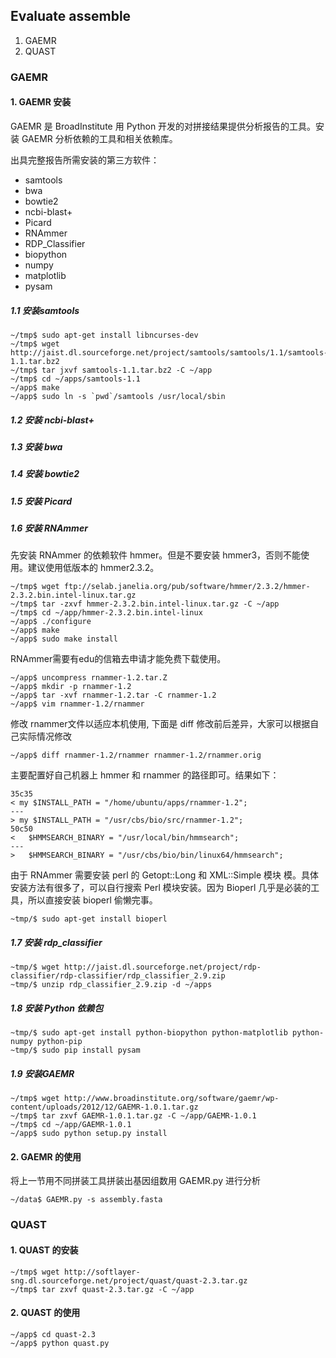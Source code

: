 ## Evaluate assemble
1. GAEMR
2. QUAST

### GAEMR

#### 1. GAEMR 安装
GAEMR 是 BroadInstitute 用 Python 开发的对拼接结果提供分析报告的工具。安装 GAEMR 分析依赖的工具和相关依赖库。

出具完整报告所需安装的第三方软件：

* samtools
* bwa
* bowtie2
* ncbi-blast+
* Picard
* RNAmmer
* RDP_Classifier
* biopython
* numpy
* matplotlib
* pysam

##### 1.1 安装samtools
```
~/tmp$ sudo apt-get install libncurses-dev
~/tmp$ wget http://jaist.dl.sourceforge.net/project/samtools/samtools/1.1/samtools-1.1.tar.bz2
~/tmp$ tar jxvf samtools-1.1.tar.bz2 -C ~/app
~/tmp$ cd ~/apps/samtools-1.1
~/app$ make
~/app$ sudo ln -s `pwd`/samtools /usr/local/sbin
```

##### 1.2 安装 ncbi-blast+

##### 1.3 安装 bwa

##### 1.4 安装 bowtie2

##### 1.5 安装 Picard

##### 1.6 安装 RNAmmer
先安装 RNAmmer 的依赖软件 hmmer。但是不要安装 hmmer3，否则不能使用。建议使用低版本的 hmmer2.3.2。
```
~/tmp$ wget ftp://selab.janelia.org/pub/software/hmmer/2.3.2/hmmer-2.3.2.bin.intel-linux.tar.gz
~/tmp$ tar -zxvf hmmer-2.3.2.bin.intel-linux.tar.gz -C ~/app
~/tmp$ cd ~/app/hmmer-2.3.2.bin.intel-linux
~/app$ ./configure
~/app$ make
~/app$ sudo make install
```

RNAmmer需要有edu的信箱去申请才能免费下载使用。
```
~/app$ uncompress rnammer-1.2.tar.Z
~/app$ mkdir -p rnammer-1.2
~/app$ tar -xvf rnammer-1.2.tar -C rnammer-1.2
~/app$ vim rnammer-1.2/rnammer
```

修改 rnammer文件以适应本机使用, 下面是 diff 修改前后差异，大家可以根据自己实际情况修改

```
~/app$ diff rnammer-1.2/rnammer rnammer-1.2/rnammer.orig
```
主要配置好自己机器上 hmmer 和 rnammer 的路径即可。结果如下：

```
35c35
< my $INSTALL_PATH = "/home/ubuntu/apps/rnammer-1.2";
---
> my $INSTALL_PATH = "/usr/cbs/bio/src/rnammer-1.2";
50c50
< 	$HMMSEARCH_BINARY = "/usr/local/bin/hmmsearch";
---
> 	$HMMSEARCH_BINARY = "/usr/cbs/bio/bin/linux64/hmmsearch";
```

由于 RNAmmer 需要安装 perl 的 Getopt::Long 和 XML::Simple 模块 模。具体安装方法有很多了，可以自行搜索 Perl 模块安装。因为 Bioperl 几乎是必装的工具，所以直接安装 bioperl 偷懒完事。
```
~tmp/$ sudo apt-get install bioperl
```

##### 1.7 安装 rdp_classifier
```
~tmp/$ wget http://jaist.dl.sourceforge.net/project/rdp-classifier/rdp-classifier/rdp_classifier_2.9.zip
~tmp/$ unzip rdp_classifier_2.9.zip -d ~/apps
```

##### 1.8 安装 Python 依赖包
```
~tmp/$ sudo apt-get install python-biopython python-matplotlib python-numpy python-pip
~tmp/$ sudo pip install pysam
```

##### 1.9 安装GAEMR
```
~/tmp$ wget http://www.broadinstitute.org/software/gaemr/wp-content/uploads/2012/12/GAEMR-1.0.1.tar.gz
~/tmp$ tar zxvf GAEMR-1.0.1.tar.gz -C ~/app/GAEMR-1.0.1
~/tmp$ cd ~/app/GAEMR-1.0.1
~/app$ sudo python setup.py install
```

#### 2. GAEMR 的使用
将上一节用不同拼装工具拼装出基因组数用 GAEMR.py 进行分析

```
~/data$ GAEMR.py -s assembly.fasta
```


### QUAST

#### 1. QUAST 的安装

```
~/tmp$ wget http://softlayer-sng.dl.sourceforge.net/project/quast/quast-2.3.tar.gz
~/tmp$ tar zxvf quast-2.3.tar.gz -C ~/app
```

#### 2. QUAST 的使用

```
~/app$ cd quast-2.3
~/app$ python quast.py
```
